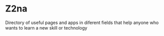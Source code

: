 Z2na
====

Directory of useful pages and apps in diferent fields that help anyone who wants to learn a new skill or technology
